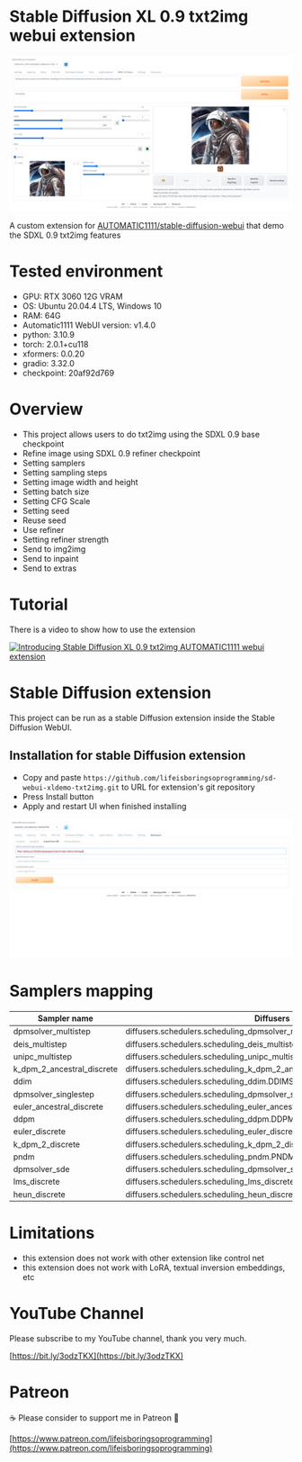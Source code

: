 # Stable Diffusion XL 0.9 txt2img webui extension
<img src="images/webui.png">

A custom extension for [AUTOMATIC1111/stable-diffusion-webui](https://github.com/AUTOMATIC1111/stable-diffusion-webui) that demo the SDXL 0.9 txt2img features

# Tested environment
* GPU: RTX 3060 12G VRAM
* OS: Ubuntu 20.04.4 LTS, Windows 10
* RAM: 64G
* Automatic1111 WebUI version: v1.4.0
* python: 3.10.9
* torch: 2.0.1+cu118
* xformers: 0.0.20
* gradio: 3.32.0
* checkpoint: 20af92d769

# Overview
* This project allows users to do txt2img using the SDXL 0.9 base checkpoint
* Refine image using SDXL 0.9 refiner checkpoint
* Setting samplers
* Setting sampling steps
* Setting image width and height
* Setting batch size
* Setting CFG Scale
* Setting seed
* Reuse seed
* Use refiner
* Setting refiner strength
* Send to img2img
* Send to inpaint
* Send to extras

# Tutorial
There is a video to show how to use the extension

[![Introducing Stable Diffusion XL 0.9 txt2img AUTOMATIC1111 webui extension](https://img.youtube.com/vi/iF4w7gFDaYM/sddefault.jpg)](https://www.youtube.com/watch?v=iF4w7gFDaYM)

# Stable Diffusion extension
This project can be run as a stable Diffusion extension inside the Stable Diffusion WebUI.

## Installation for stable Diffusion extension
* Copy and paste `https://github.com/lifeisboringsoprogramming/sd-webui-xldemo-txt2img.git` to URL for extension's git repository
* Press Install button
* Apply and restart UI when finished installing

<img src="images/webui-install.png" />

# Samplers mapping

|Sampler name|Diffusers schedulers class|
|---|---|
|dpmsolver_multistep|diffusers.schedulers.scheduling_dpmsolver_multistep.DPMSolverMultistepScheduler|
|deis_multistep|diffusers.schedulers.scheduling_deis_multistep.DEISMultistepScheduler|
|unipc_multistep|diffusers.schedulers.scheduling_unipc_multistep.UniPCMultistepScheduler|
|k_dpm_2_ancestral_discrete|diffusers.schedulers.scheduling_k_dpm_2_ancestral_discrete.KDPM2AncestralDiscreteScheduler|
|ddim|diffusers.schedulers.scheduling_ddim.DDIMScheduler|
|dpmsolver_singlestep|diffusers.schedulers.scheduling_dpmsolver_singlestep.DPMSolverSinglestepScheduler|
|euler_ancestral_discrete|diffusers.schedulers.scheduling_euler_ancestral_discrete.EulerAncestralDiscreteScheduler|
|ddpm|diffusers.schedulers.scheduling_ddpm.DDPMScheduler|
|euler_discrete|diffusers.schedulers.scheduling_euler_discrete.EulerDiscreteScheduler|
|k_dpm_2_discrete|diffusers.schedulers.scheduling_k_dpm_2_discrete.KDPM2DiscreteScheduler|
|pndm|diffusers.schedulers.scheduling_pndm.PNDMScheduler|
|dpmsolver_sde|diffusers.schedulers.scheduling_dpmsolver_sde.DPMSolverSDEScheduler|
|lms_discrete|diffusers.schedulers.scheduling_lms_discrete.LMSDiscreteScheduler|
|heun_discrete|diffusers.schedulers.scheduling_heun_discrete.HeunDiscreteScheduler|


# Limitations
* this extension does not work with other extension like control net
* this extension does not work with LoRA, textual inversion embeddings, etc

# YouTube Channel
Please subscribe to my YouTube channel, thank you very much. 

[https://bit.ly/3odzTKX](https://bit.ly/3odzTKX)

# Patreon
☕️ Please consider to support me in Patreon 🍻

[https://www.patreon.com/lifeisboringsoprogramming](https://www.patreon.com/lifeisboringsoprogramming)
